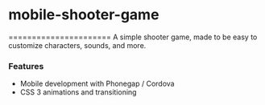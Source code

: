 # mobile-shooter-game
======================
A simple shooter game, made to be easy to customize characters, sounds, and more.

### Features
- Mobile development with Phonegap / Cordova
- CSS 3 animations and transitioning
